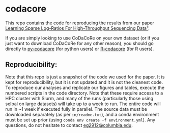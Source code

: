 # codacore

This repo contains the code for reproducing the results from our paper [Learning Sparse Log-Ratios For High-Throughput Sequencing Data"](https://www.biorxiv.org/content/10.1101/2021.02.11.430695v1).

If you are simply looking to use CoDaCoRe on your own dataset (or if you just want to download CoDaCoRe for any other reason), you should go directly to [py-codacore](https://github.com/egr95/py-codacore) (for python users) or [R-codacore](https://github.com/egr95/R-codacore) (for R users). 

## Reproducibility:

Note that this repo is just a snapshot of the code we used for the paper. It is kept for reproducibility, but it is not updated and it is not the cleanest code. To reproduce our analyses and replicate our figures and tables, execute the numbered scripts in the code directory. Note that these require access to a HPC cluster with Slurm, and many of the runs (particularly those using selbal on large datasets) will take up to a week to run. The entire code will run in ~1 week if executed fully in parallel. The source data must be downloaded separately (as per ```in/readme.txt```), and a conda environment must be set up prior (using ```conda env create -f environment.yml```). Any questions, do not hesitate to contact <eg2912@columbia.edu>.

